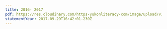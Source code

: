 ```yaml
---
title: 2016- 2017
pdf: https://res.cloudinary.com/https-yukonliteracy-com/image/upload/v1648542331/agr-2016-2017_rxehzu.pdf
statementYear: 2017-09-29T16:42:01.239Z
---
```

